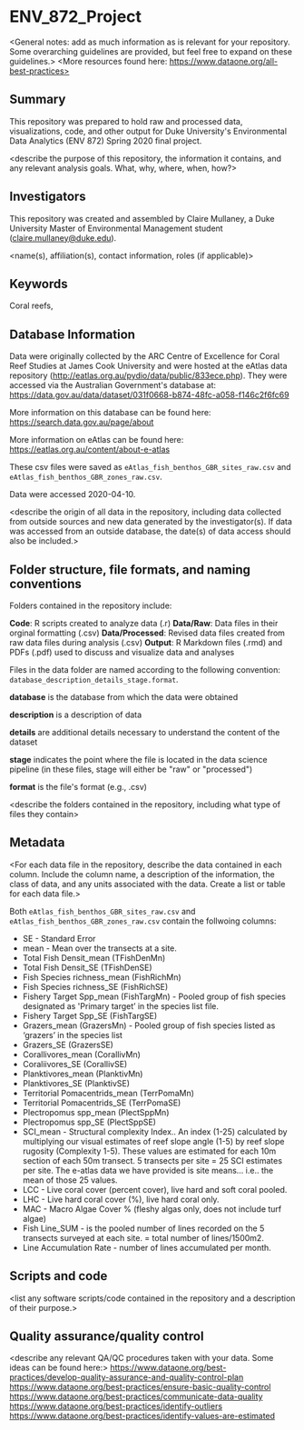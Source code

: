 # ENV_872_Project

<General notes: add as much information as is relevant for your repository. Some overarching guidelines are provided, but feel free to expand on these guidelines.>
<More resources found here: https://www.dataone.org/all-best-practices>
<Delete the text inside the brackets when formatting your file.>

## Summary

This repository was prepared to hold raw and processed data, visualizations, code, and other output for Duke University's Environmental Data Analytics (ENV 872) Spring 2020 final project.

<describe the purpose of this repository, the information it contains, and any relevant analysis goals. What, why, where, when, how?>

## Investigators

This repository was created and assembled by Claire Mullaney, a Duke University Master of Environmental Management student (claire.mullaney@duke.edu).

<name(s), affiliation(s), contact information, roles (if applicable)>

## Keywords

Coral reefs, 
<add relevant keywords here>

## Database Information
Data were originally collected by the ARC Centre of Excellence for Coral Reef Studies at James Cook University and were hosted at the eAtlas data repository (http://eatlas.org.au/pydio/data/public/833ece.php). They were accessed via the Australian Government's database at: https://data.gov.au/data/dataset/031f0668-b874-48fc-a058-f146c2f6fc69

More information on this database can be found here: https://search.data.gov.au/page/about

More information on eAtlas can be found here: https://eatlas.org.au/content/about-e-atlas

These csv files were saved as `eAtlas_fish_benthos_GBR_sites_raw.csv` and `eAtlas_fish_benthos_GBR_zones_raw.csv`.

Data were accessed 2020-04-10.

<describe the origin of all data in the repository, including data collected from outside sources and new data generated by the investigator(s). If data was accessed from an outside database, the date(s) of data access should also be included.>

## Folder structure, file formats, and naming conventions 

Folders contained in the repository include:

**Code**: R scripts created to analyze data (.r)
**Data/Raw**: Data files in their orginal formatting (.csv) 
**Data/Processed**: Revised data files created from raw data files during analysis (.csv)
**Output**: R Markdown files (.rmd) and PDFs (.pdf) used to discuss and visualize data and analyses

Files in the data folder are named according to the following convention: `database_description_details_stage.format`.

**database** is the database from which the data were obtained

**description** is a description of data 

**details** are additional details necessary to understand the content of the dataset

**stage** indicates the point where the file is located in the data science pipeline (in these files, stage will either be "raw" or "processed")

**format** is the file's format (e.g., .csv)

<describe the folders contained in the repository, including what type of files they contain>

<describe the formats of files for the various purposes contained in the repository>

<describe your file naming conventions>

## Metadata

<For each data file in the repository, describe the data contained in each column. Include the column name, a description of the information, the class of data, and any units associated with the data. Create a list or table for each data file.> 

Both `eAtlas_fish_benthos_GBR_sites_raw.csv` and `eAtlas_fish_benthos_GBR_zones_raw.csv` contain the follwoing columns: 

- SE - Standard Error
- mean - Mean over the transects at a site.
- Total Fish Densit_mean (TFishDenMn)
- Total Fish Densit_SE (TFishDenSE)
- Fish Species richness_mean (FishRichMn)
- Fish Species richness_SE (FishRichSE)
- Fishery Target Spp_mean (FishTargMn) - Pooled group of fish species designated as 'Primary target’ in the species list file.
- Fishery Target Spp_SE (FishTargSE)
- Grazers_mean (GrazersMn) - Pooled group of fish species listed as ‘grazers’ in the species list
- Grazers_SE (GrazersSE)
- Corallivores_mean (CorallivMn)
- Coraliivores_SE (CorallivSE)
- Planktivores_mean (PlanktivMn)
- Planktivores_SE (PlanktivSE)
- Territorial Pomacentrids_mean (TerrPomaMn)
- Territorial Pomacentrids_SE (TerrPomaSE)
- Plectropomus spp_mean (PlectSppMn)
- Plectropomus spp_SE (PlectSppSE)
- SCI_mean - Structural complexity Index.. An index (1-25) calculated by multiplying our visual estimates of reef slope angle (1-5) by reef slope rugosity (Complexity 1-5). These values are estimated for each 10m section of each 50m transect. 5 transects per site = 25 SCI estimates per site. The e-atlas data we have provided is site means… i.e.. the mean of those 25 values.
- LCC - Live coral cover (percent cover), live hard and soft coral pooled.
- LHC - Live hard coral cover (%), live hard coral only.
- MAC - Macro Algae Cover % (fleshy algas only, does not include turf algae)
- Fish Line_SUM - is the pooled number of lines recorded on the 5 transects surveyed at each site. = total number of lines/1500m2.
- Line Accumulation Rate - number of lines accumulated per month.

## Scripts and code

<list any software scripts/code contained in the repository and a description of their purpose.>

## Quality assurance/quality control

<describe any relevant QA/QC procedures taken with your data. Some ideas can be found here:>
<https://www.dataone.org/best-practices/develop-quality-assurance-and-quality-control-plan>
<https://www.dataone.org/best-practices/ensure-basic-quality-control>
<https://www.dataone.org/best-practices/communicate-data-quality>
<https://www.dataone.org/best-practices/identify-outliers>
<https://www.dataone.org/best-practices/identify-values-are-estimated>
